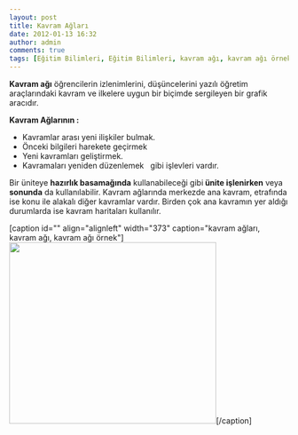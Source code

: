 ```yaml
---
layout: post
title: Kavram Ağları
date: 2012-01-13 16:32
author: admin
comments: true
tags: [Eğitim Bilimleri, Eğitim Bilimleri, kavram ağı, kavram ağı örnek]
---
```

<strong>Kavram ağı</strong> öğrencilerin izlenimlerini, düşüncelerini yazılı öğretim araçlarındaki kavram ve ilkelere uygun bir biçimde sergileyen bir grafik aracıdır.

<strong>Kavram Ağlarının :</strong>
<ul>
	<li>Kavramlar arası yeni ilişkiler bulmak.</li>
	<li>Önceki bilgileri harekete geçirmek</li>
	<li>Yeni kavramları geliştirmek.</li>
	<li>Kavramaları yeniden düzenlemek   gibi işlevleri vardır.</li>
</ul>
Bir üniteye <strong>hazırlık basamağında</strong> kullanabileceği gibi<strong> ünite işlenirken</strong> veya <strong>sonunda</strong> da kullanılabilir. Kavram ağlarında merkezde ana kavram, etrafında ise konu ile alakalı diğer kavramlar vardır. Birden çok ana kavramın yer aldığı durumlarda ise kavram haritaları kullanılır.

[caption id="" align="alignleft" width="373" caption="kavram ağları, kavram ağı, kavram ağı örnek"]<a href="http://www.egitimvaktim.com/dosyalar/2011/12/kavram-ag-semantil-ag.png"><img src="http://www.egitimvaktim.com/dosyalar/2011/12/kavram-ag-semantil-ag.png" alt="" width="373" height="327" /></a>[/caption]
